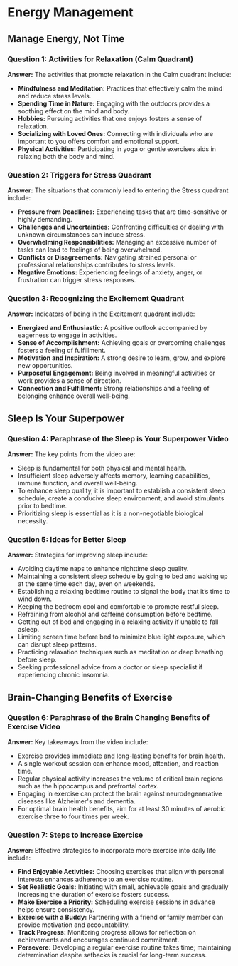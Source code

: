 # Energy Management

## Manage Energy, Not Time

### Question 1: Activities for Relaxation (Calm Quadrant)
**Answer:** The activities that promote relaxation in the Calm quadrant include:
- **Mindfulness and Meditation:** Practices that effectively calm the mind and reduce stress levels.
- **Spending Time in Nature:** Engaging with the outdoors provides a soothing effect on the mind and body.
- **Hobbies:** Pursuing activities that one enjoys fosters a sense of relaxation.
- **Socializing with Loved Ones:** Connecting with individuals who are important to you offers comfort and emotional support.
- **Physical Activities:** Participating in yoga or gentle exercises aids in relaxing both the body and mind.

### Question 2: Triggers for Stress Quadrant
**Answer:** The situations that commonly lead to entering the Stress quadrant include:
- **Pressure from Deadlines:** Experiencing tasks that are time-sensitive or highly demanding.
- **Challenges and Uncertainties:** Confronting difficulties or dealing with unknown circumstances can induce stress.
- **Overwhelming Responsibilities:** Managing an excessive number of tasks can lead to feelings of being overwhelmed.
- **Conflicts or Disagreements:** Navigating strained personal or professional relationships contributes to stress levels.
- **Negative Emotions:** Experiencing feelings of anxiety, anger, or frustration can trigger stress responses.

### Question 3: Recognizing the Excitement Quadrant
**Answer:** Indicators of being in the Excitement quadrant include:
- **Energized and Enthusiastic:** A positive outlook accompanied by eagerness to engage in activities.
- **Sense of Accomplishment:** Achieving goals or overcoming challenges fosters a feeling of fulfillment.
- **Motivation and Inspiration:** A strong desire to learn, grow, and explore new opportunities.
- **Purposeful Engagement:** Being involved in meaningful activities or work provides a sense of direction.
- **Connection and Fulfillment:** Strong relationships and a feeling of belonging enhance overall well-being.

## Sleep Is Your Superpower

### Question 4: Paraphrase of the Sleep is Your Superpower Video
**Answer:** The key points from the video are:
- Sleep is fundamental for both physical and mental health.
- Insufficient sleep adversely affects memory, learning capabilities, immune function, and overall well-being.
- To enhance sleep quality, it is important to establish a consistent sleep schedule, create a conducive sleep environment, and avoid stimulants prior to bedtime.
- Prioritizing sleep is essential as it is a non-negotiable biological necessity.

### Question 5: Ideas for Better Sleep
**Answer:** Strategies for improving sleep include:
- Avoiding daytime naps to enhance nighttime sleep quality.
- Maintaining a consistent sleep schedule by going to bed and waking up at the same time each day, even on weekends.
- Establishing a relaxing bedtime routine to signal the body that it’s time to wind down.
- Keeping the bedroom cool and comfortable to promote restful sleep.
- Refraining from alcohol and caffeine consumption before bedtime.
- Getting out of bed and engaging in a relaxing activity if unable to fall asleep.
- Limiting screen time before bed to minimize blue light exposure, which can disrupt sleep patterns.
- Practicing relaxation techniques such as meditation or deep breathing before sleep.
- Seeking professional advice from a doctor or sleep specialist if experiencing chronic insomnia.

## Brain-Changing Benefits of Exercise

### Question 6: Paraphrase of the Brain Changing Benefits of Exercise Video
**Answer:** Key takeaways from the video include:
- Exercise provides immediate and long-lasting benefits for brain health.
- A single workout session can enhance mood, attention, and reaction time.
- Regular physical activity increases the volume of critical brain regions such as the hippocampus and prefrontal cortex.
- Engaging in exercise can protect the brain against neurodegenerative diseases like Alzheimer's and dementia.
- For optimal brain health benefits, aim for at least 30 minutes of aerobic exercise three to four times per week.

### Question 7: Steps to Increase Exercise
**Answer:** Effective strategies to incorporate more exercise into daily life include:
- **Find Enjoyable Activities:** Choosing exercises that align with personal interests enhances adherence to an exercise routine.
- **Set Realistic Goals:** Initiating with small, achievable goals and gradually increasing the duration of exercise fosters success.
- **Make Exercise a Priority:** Scheduling exercise sessions in advance helps ensure consistency.
- **Exercise with a Buddy:** Partnering with a friend or family member can provide motivation and accountability.
- **Track Progress:** Monitoring progress allows for reflection on achievements and encourages continued commitment.
- **Persevere:** Developing a regular exercise routine takes time; maintaining determination despite setbacks is crucial for long-term success.